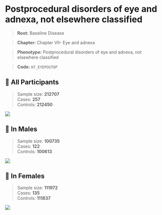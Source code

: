 # Postprocedural disorders of eye and adnexa, not elsewhere classified

> **Root:** Baseline Disease  

> **Chapter:** Chapter VII- Eye and adnexa  

> **Phenotype:** Postprocedural disorders of eye and adnexa, not elsewhere classified  

> **Code:** `H7_EYEPOSTOP`

## 🧪 All Participants  
> Sample size: **212707**  
> Cases: **257**  
> Controls: **212450**
<img src="/Disease/Figures/ALL/Incidence/H7_EYEPOSTOP.png"/>
<CsvTable src="/Disease_Data/ALL/Incidence/COX_H7_EYEPOSTOP.csv" label="🔍 View full results" />

## 👨 In Males  
> Sample size: **100735**  
> Cases: **122**  
> Controls: **100613**
<img src="/Disease/Figures/Male/Incidence/H7_EYEPOSTOP.png"/>
<CsvTable src="/Disease_Data/Male/Incidence/COX_H7_EYEPOSTOP.csv" label="🔍 View full results" />

## 👩 In Females  
> Sample size: **111972**  
> Cases: **135**  
> Controls: **111837**
<img src="/Disease/Figures/Female/Incidence/H7_EYEPOSTOP.png"/>
<CsvTable src="/Disease_Data/Female/Incidence/COX_H7_EYEPOSTOP.csv" label="🔍 View full results" />
